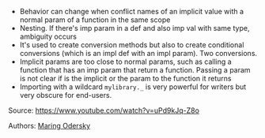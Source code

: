 - Behavior can change when conflict names of an implicit value with a normal param of a function in the same scope
- Nesting. If there's imp param in a def and also imp val with same type, ambiguity occurs
- It's used to create conversion methods but also to create conditional conversions (which is an impl def with an impl param). Two conversions.
- Implicit params are too close to normal params, such as calling a function that has an imp param that return a function. Passing a param is not clear if is the implicit or the param to the function it returns
- Importing with a wildcard `mylibrary._` is very powerful for writers but very obscure for end-users.

Source: https://www.youtube.com/watch?v=uPd9kJq-Z8o

Authors: [Maring Odersky](authors/martin_odersky.md)